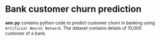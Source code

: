# Bank customer churn prediction
**ann.py** contains python code to predict customer churn in banking using ```Artificial Neural Network```.
The dataset contains details of 10,000 customer of a bank.

